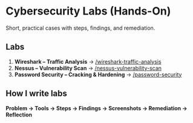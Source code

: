 # Cybersecurity Labs (Hands-On)
Short, practical cases with steps, findings, and remediation.

## Labs
1. **Wireshark – Traffic Analysis** → [/wireshark-traffic-analysis](./wireshark-traffic-analysis)  
2. **Nessus – Vulnerability Scan** → [/nessus-vulnerability-scan](./nessus-vulnerability-scan)  
3. **Password Security – Cracking & Hardening** → [/password-security](./password-security)

## How I write labs
**Problem → Tools → Steps → Findings → Screenshots → Remediation → Reflection**
